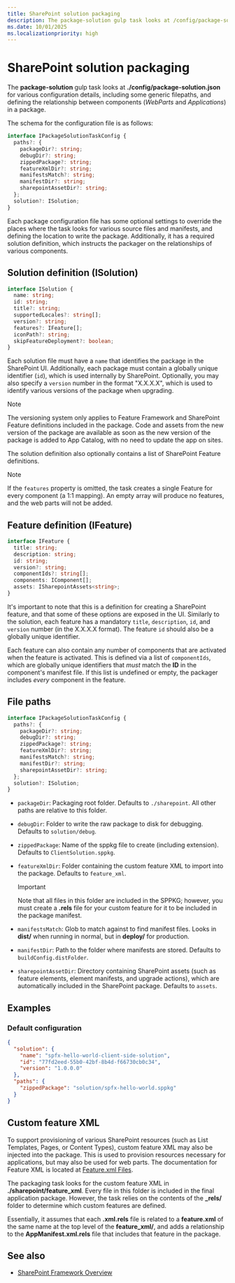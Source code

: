```yaml
---
title: SharePoint solution packaging
description: The package-solution gulp task looks at /config/package-solution.json for various configuration details in SharePoint Framework, including ISolution and IFeature definitions.
ms.date: 10/01/2025
ms.localizationpriority: high
---
```

# SharePoint solution packaging

The **package-solution** gulp task looks at **./config/package-solution.json** for various configuration details, including some generic filepaths, and defining the relationship between components (*WebParts* and *Applications*) in a package.

The schema for the configuration file is as follows:

```typescript
interface IPackageSolutionTaskConfig {
  paths?: {
    packageDir?: string;
    debugDir?: string;
    zippedPackage?: string;
    featureXmlDir?: string;
    manifestsMatch?: string;
    manifestDir?: string;
    sharepointAssetDir?: string;
  };
  solution?: ISolution;
}
```

Each package configuration file has some optional settings to override the places where the task looks for various source files and manifests, and defining the location to write the package. Additionally, it has a required solution definition, which instructs the packager on the relationships of various components.

## Solution definition (ISolution)

```typescript
interface ISolution {
  name: string;
  id: string;
  title?: string;
  supportedLocales?: string[];
  version?: string;
  features?: IFeature[];
  iconPath?: string;
  skipFeatureDeployment?: boolean;
}
```

Each solution file must have a `name` that identifies the package in the SharePoint UI. Additionally, each package must contain a globally unique identifier (`id`), which is used internally by SharePoint. Optionally, you may also specify a `version` number in the format "X.X.X.X", which is used to identify various versions of the package when upgrading.

> [!NOTE]
> The versioning system only applies to Feature Framework and SharePoint Feature definitions included in the package. Code and assets from the new version of the package are available as soon as the new version of the package is added to App Catalog, with no need to update the app on sites.

The solution definition also optionally contains a list of SharePoint Feature definitions.

> [!NOTE]
> If the `features` property is omitted, the task creates a single Feature for every component (a 1:1 mapping). An empty array will produce no features, and the web parts will not be added.

## Feature definition (IFeature)

```typescript
interface IFeature {
  title: string;
  description: string;
  id: string;
  version?: string;
  componentIds?: string[];
  components: IComponent[];
  assets: ISharepointAssets<string>;
}
```

It's important to note that this is a definition for creating a SharePoint feature, and that some of these options are exposed in the UI. Similarly to the solution, each feature has a mandatory `title`, `description`, `id`, and `version` number (in the X.X.X.X format). The feature `id` should also be a globally unique identifier.

Each feature can also contain any number of components that are activated when the feature is activated. This is defined via a list of `componentIds`, which are globally unique identifiers that *must* match the **ID** in the component's manifest file. If this list is undefined or empty, the packager includes *every* component in the feature.

## File paths

```typescript
interface IPackageSolutionTaskConfig {
  paths?: {
    packageDir?: string;
    debugDir?: string;
    zippedPackage?: string;
    featureXmlDir?: string;
    manifestsMatch?: string;
    manifestDir?: string;
    sharepointAssetDir?: string;
  };
  solution?: ISolution;
}
```

- `packageDir`: Packaging root folder. Defaults to `./sharepoint`. All other paths are relative to this folder.
- `debugDir`: Folder to write the raw package to disk for debugging. Defaults to `solution/debug`.
- `zippedPackage`: Name of the sppkg file to create (including extension). Defaults to `ClientSolution.sppkg`.
- `featureXmlDir`: Folder containing the custom feature XML to import into the package. Defaults to `feature_xml`.

  > [!IMPORTANT]
  > Note that all files in this folder are included in the SPPKG; however, you must create a **.rels** file for your custom feature for it to be included in the package manifest.

- `manifestsMatch`: Glob to match against to find manifest files. Looks in **dist/** when running in normal, but in **deploy/** for production.
- `manifestDir`: Path to the folder where manifests are stored. Defaults to `buildConfig.distFolder`.
- `sharepointAssetDir`: Directory containing SharePoint assets (such as feature elements, element manifests, and upgrade actions), which are automatically included in the SharePoint package. Defaults to `assets`.

## Examples

### Default configuration

```json
{
  "solution": {
    "name": "spfx-hello-world-client-side-solution",
    "id": "77fd2eed-55b0-42bf-8b4d-f66730cb0c34",
    "version": "1.0.0.0"
  },
  "paths": {
    "zippedPackage": "solution/spfx-hello-world.sppkg"
  }
}
```

## Custom feature XML

To support provisioning of various SharePoint resources (such as List Templates, Pages, or Content Types), custom feature XML may also be injected into the package. This is used to provision resources necessary for applications, but may also be used for web parts. The documentation for Feature XML is located at [Feature.xml Files](https://msdn.microsoft.com/library/office/ms475601.aspx?f=255&MSPPError=-2147217396).

The packaging task looks for the custom feature XML in **./sharepoint/feature\_xml**. Every file in this folder is included in the final application package. However, the task relies on the contents of the **\_rels/** folder to determine which custom features are defined.

Essentially, it assumes that each **.xml.rels** file is related to a **feature.xml** of the same name at the top level of the **feature_xml/**, and adds a relationship to the **AppManifest.xml.rels** file that includes that feature in the package.

## See also

- [SharePoint Framework Overview](../../sharepoint-framework-overview.md)
